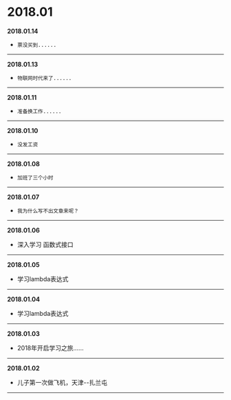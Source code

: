 # 2018.01

**2018.01.14**
*     票没买到......
---

**2018.01.13**
*     物联网时代来了......
---

**2018.01.11**
*     准备换工作......
---

**2018.01.10**
*     没发工资
---

**2018.01.08**
*     加班了三个小时
---

**2018.01.07**
*     我为什么写不出文章来呢？
---

**2018.01.06**
*    深入学习 函数式接口 
---

**2018.01.05**
*    学习lambda表达式
---

**2018.01.04**
*    学习lambda表达式
---

**2018.01.03**
*   2018年开启学习之旅......
---

**2018.01.02**
*   儿子第一次做飞机，天津--扎兰屯
---
